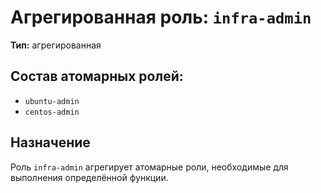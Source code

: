 # Агрегированная роль: `infra-admin`

**Тип:** агрегированная

## Состав атомарных ролей:
- `ubuntu-admin`
- `centos-admin`

## Назначение
Роль `infra-admin` агрегирует атомарные роли, необходимые для выполнения определённой функции.
